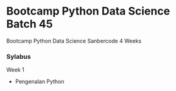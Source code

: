 # Bootcamp Python Data Science Batch 45
 Bootcamp Python Data Science Sanbercode 4 Weeks

 ### Sylabus

 Week 1

 - Pengenalan Python<br>
    
